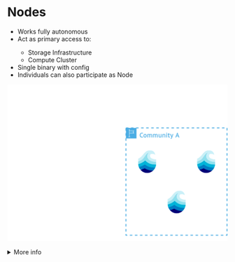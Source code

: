 # Nodes

<div class="flex flex-row gap-2 m-t-2 m-b-12">
  <div class="flex flex-col p-x-6 aruna-border rounded-4 text-2xl justify-center">

  <ul class="" style="">
    <li>Works fully autonomous</li>
    <li>Act as primary access to:</li>
    <ul>
      <li>Storage Infrastructure </li>
      <li>Compute Cluster</li>
    </ul>
    <li>Single binary with config</li>
    <li>Individuals can also participate as Node</li>
  </ul>

  </div>
  <div class="flex flex-col flex-50 p-x-6">
    <p align="center">
      <img src="../assets/images/node.drawio.png"/>
    </p>
  </div>
</div>

<details>
  <summary class="m-b-12 text-2xl font-bold highlight">More info</summary>

  <div class="flex flex-col p-x-6 aruna-border rounded-4 text-xl">

  In a federated scientific data management system, individual nodes serve as autonomous components that collectively form a distributed research infrastructure. **Institutional Storage Gateway Nodes** provide access to large-scale research repositories, exposing datasets while maintaining local security policies. **Personal Research Nodes** represent scientists' laptops or workstations that share specialized datasets, analysis tools, or computational resources directly from personal environments. **Compute Cluster Gateway Nodes** serve as entry points to high-performance computing resources, enabling remote access to parallel processing clusters or specialized facilities. Each node maintains its own security boundaries and governance while contributing to seamless cross-institutional resource and data sharing.

  </div>
</details>

